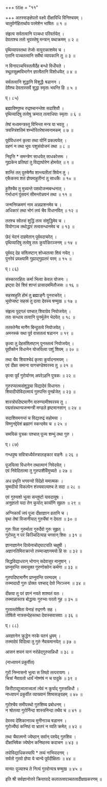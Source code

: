 +++
title = "११"

+++
अतस्सङ्क्षेपतो वक्ष्ये दीक्षाविधि विनिश्चयम् ।  
चातुर्वर्णहितार्थाय परमेशेन भाषितः ॥ १ ॥  
    
संहृत्य सर्वतत्वानि पञ्चधा परिवर्तयेत् ।  
देवताश्च ततो भूयस्तेषु मन्त्रान् यथाक्रमम् ॥ २ ॥  
    
पृथिव्यापस्तथा तेजोः वायुराकाशमेव च ।  
एतानि पञ्चतत्वानि सर्वेषां व्यापकानि तु ॥ ३ ॥  
    
न विनापञ्चभिस्तत्वैर्देह बन्धो विधीयते ।  
स्थूलसूक्ष्मविभागेन ज्ञात्वैतानि विशोधयेत् ॥ ४ ॥  
    
सर्वतत्वानि शुद्धानि विशुद्धैः षडानन ।  
देवैश्च देवतास्सर्वे शुद्धा स्मृताः भवन्ति हि ॥ ५ ॥  
    
प्। ८५)  
    
ब्रह्माविष्णुश्च रुद्रश्चानन्तेश सदाशिवौ ।  
पृथिव्यादिषु तत्वेषु क्रमात् तत्वाधिपाः स्मृताः ॥ ६ ॥  
    
तेषां मध्यमन्त्रस्तु विभिन्ता मन्त्र या भवतु ।  
त्रयस्त्रिंशतिमं शम्भोरितरेषास्वनामकम् ॥ ७ ॥  
    
पूर्वविधजनं कृत्वा तथा योनिं प्रकल्पयेत् ।  
ग्रहणं न तथा भूयः पशुसंयोजनं तथा ॥ ८ ॥  
    
निवृत्ति * समन्त्रेण साधयेत् साधकोत्तमः ।  
गुह्यकेन प्रतिष्ठां तु विद्याघोरेण होमयेत् ॥ ९ ॥  
    
शान्तिं तत् पुरुषेणैव शान्त्यतीतां शिवेन तु ।  
एकैकस्य शतं ज्ञेयमाहुतीनां तु साधकैः ॥ १० ॥  
    
हुतैश्चैव तु मुच्यन्ते पशवोजन्मबन्धनात् ।  
गर्भाधानं पुंसवनं सीमन्तोन्नयनं तथा ॥ ११ ॥  
    
जन्मनिष्क्रमणं नाम अन्नप्राशनमेव च ।  
अधिकारं तथा भोगं लयं चैव विधानवित् ॥ १२ ॥  
    
ततश्च स्रोतसं शुद्धिं तत्व संशुद्धिमेव च ।  
वियोगञ्च तथोद्धारं तत्वसन्धानमेव च ॥ १३ ॥  
    
छेदं भेदनं दाहमेतान् पूर्ववदाचरेत् ।  
पृथिव्यादिषु तत्वेषु ततः कुर्यान्निरञ्जनम् ॥ १४ ॥  
    
पूर्ववद् देह संश्लिष्टान् शोध्यतत्वा शिवं नयेत् ।  
पुनरेवं प्रवक्ष्यामि गुह्याद्गुह्यतरं परम् ॥ १५ ॥  
    
प्। ८६)  
    
संस्काररहितः कर्मा भित्वा केवल योजनः ।  
इष्ट्वा देवं शिवं शान्तं प्रासादममितौजसः ॥ १६ ॥  
    
सहस्राहुति होमं तु ब्रह्माङ्गैः पुनराचरेत् ।  
भूयोप्यष्ट सहस्रं तु दत्वा देवस्य षण्मुख ॥ १७ ॥  
    
संहृत्य पुद्गलं पश्चात् शिवाग्रेव नियोजयेत् ।  
ततः सन्धाय तत्वानि पुनर्मूलेन भेदयेत् ॥ १८ ॥  
    
ततस्तेनैव मार्गेण बिन्दुतत्वे नियोजयेत् ।  
अमनस्कं यथा पूर्व वासतत्वं षडानन ॥ १९ ॥  
    
कृत्वा तु देहसंश्लिष्टान् पुनस्तत्वं नियोजयेत् ।  
पूर्वोक्तेन विधानेन योजयित्वा पशुं शिवम् ॥ २० ॥  
    
तथा चैव शिवाश्चेदं कृत्वा कुर्यादनामयम् ।  
एवं दीक्षा समाना यागचण्डेश्वरस्य तु ॥ २१ ॥  
    
कृत्वा पूर्वं गुरोर्यागम् अपरेऽहनि पुत्रकः ॥ २२ ॥  
    
गुरुरप्यात्मसंशुद्ध्या विद्यादेवं विधानतः ।  
शिवादीयोविदात्मायं गुरुपन्ति पुनर्व्रजेत् ॥ २३ ॥  
    
शास्त्रोपदिष्टमार्गेण वारुण्यामीश्वरस्य तु ।  
पद्मसंस्थान्यजन्मन्त्री मण्डले हृष्टमानसान् ॥ २४ ॥  
    
सदाशिवमनन्तं च विद्यारुद्रं सहोमया ।  
विष्णुनद्देवेशं ब्रह्माणं स्कन्दमेव च ॥ २५ ॥  
    
समयिकं पुत्रकः पश्चात् पूज्य शम्भुं तथा गुरु ।  
    
प्। ८७)  
    
गन्धपुष्प सवित्राध्यैर्वस्त्रालङ्कार वाहनैः ॥ २६ ॥  
    
पूजयित्वा विधानेन तथात्मानं निवेदयेत् ।  
एवं निवेदितात्मा तु गुरुपाशैर्विमुच्यते ॥ २७ ॥  
    
अध प्रभृति भगवन्यो विदेहो ममात्मकः ।  
युष्मदीयो विकल्पेन शंस्यवाल्यश्च ते सदा ॥ २८ ॥  
    
एवं गुरुवशो भूत्वा सन्तुष्टो यावदायुषः ।  
अनुज्ञातो यदा तेन कुर्यात् कार्याणि सुव्रतः ॥ २९ ॥  
    
अग्निकार्यं जपं पूजा दीक्षाज्ञान व्रतानि च ।  
वृथा तेषां विजानीयात् गुरुर्येषां न देवता ॥ ३० ॥  
    
गुरुः पिता गुरुर्माता गुरुर्देवो गुरुः सुहृत् ।  
गुरोस्तु न परं किञ्चिदित्याह भगवान् शिवः ॥ ३१ ॥  
    
ज्ञानाज्ञानेन दिव्येनाचोद्घाटयति चक्षुषी ।  
अज्ञानतिमिराक्रान्ते तस्माज्ज्ञानमयो हि सः ॥ ३२ ॥  
    
सिद्धविद्याधरान् भोगान् सदेवासुर मानुषान् ।  
प्राप्नुवन्ति समायुक्त गुरुणोक्तेन कर्मणा ॥ ३३ ॥  
    
गुरुपदिष्टमार्गेण प्राप्नुवन्ति परम्पदम् ।  
तस्मादादौ गुरुः प्रोक्तः पश्चाद् देवो निरञ्जनः ॥ ३४ ॥  
    
दीक्षया तु परं ज्ञानं नयते शाश्वतं यतः ।  
तस्मान्नास्तत्र बोद्धव्यः गुरुभ्यः परतो गुह ॥ ३५ ॥  
    
गुरवस्तोषिता येनाहं रुद्रगणैः सह ।  
तोषितो नात्रसन्देहस्तथा देवास्सवासवाः ॥ ३६ ॥  
    
प्। ८८)  
    
अवज्ञानेन क्रुद्धेन नरके पतनं ध्रुवम् ।  
तस्मादेवं विदित्वा तु गुरुं नैवावमानयेत् ॥ ३७ ॥  
    
आसनं शयनं यानं नरोहेद्गुरुसन्निधौ ॥ ३८ ॥  
    
(नाध्यापनं प्रकुर्वीत)  
    
गुरों निम्नासनो भूत्वा स तिष्ठो तत्परायणः ।  
चित्रां नैवाग्रतो धार्यं नोष्णंषं न च पादुके ॥ ३९ ॥  
    
किरीटाद्युज्वलाज्वलां त्येवं न कुर्याद् गुरुसन्निधौ ।  
नाध्यापनं प्रकुर्वीत व्याख्यानं शिष्यसङ्ग्रहम् ॥ ४० ॥  
    
गुरोश्चैव समीपस्थो गुरुशिष्य प्रबोधनम् ।  
न श्रोतव्या गुरोर्निन्दा शास्त्रनिन्दा तथैव च ॥ ४१ ॥  
    
देवस्य देशिकानाञ्च मुनीनाञ्च षडानन ।  
गुरोर्ज्येष्ठं कनिष्ठं वा भ्रातरं न व्यति क्रमेत् ॥ ४२ ॥  
    
तथा चैवात्मनो ज्येष्ठान् सर्वान् पश्येद् गुरुशिव ।  
दीक्षाभिषेक ज्येष्ठेन कनिष्ठस्य कदाचन ॥ ४३ ॥  
    
तपोविद्याधिकस्यापि * तव्यं नाभिपादनम् ।  
सर्वतो गुरवो ज्ञेया ये चान्ये पूर्वदीक्षिताः ॥ ४४ ॥  
    
मान्याः पूज्याश्च ते नित्यं गुरवोन्यत्र षण्मुख ॥ ४५ ॥  
    
इति श्री सर्वज्ञानोत्तरे क्रियापादे कलातत्वपञ्चतत्वदीक्षाप्रकरणम् ॥  
    
    

